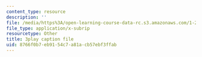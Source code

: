 ```yaml
---
content_type: resource
description: ''
file: /media/https%3A/open-learning-course-data-rc.s3.amazonaws.com/1-258j-public-transportation-systems-spring-2017/8766f0b7eb9154c7a81acb57ebf3ffab_Tsn0xSQjo14.vtt
file_type: application/x-subrip
resourcetype: Other
title: 3play caption file
uid: 8766f0b7-eb91-54c7-a81a-cb57ebf3ffab
---
```

